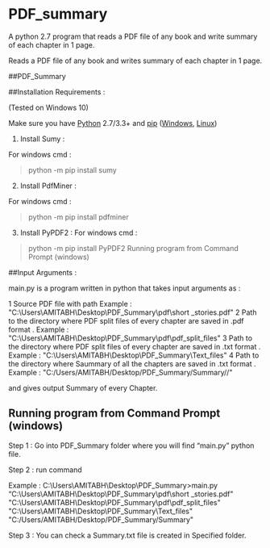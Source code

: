 # PDF_summary
A python 2.7 program that reads a PDF file of any book and write summary of each chapter in 1 page.

Reads a PDF file of any book and writes summary of each chapter in 1 page.

##PDF_Summary 

##Installation  Requirements :

(Tested on Windows 10)

Make sure you have [Python](http://www.python.org/) 2.7/3.3+ and
[pip](https://crate.io/packages/pip/)
([Windows](http://docs.python-guide.org/en/latest/starting/install/win/),
[Linux](http://docs.python-guide.org/en/latest/starting/install/linux/))
 
1. Install Sumy :
	
For windows cmd :
>python -m pip install sumy

2. Install PdfMiner :

For windows cmd :
>python -m pip install pdfminer

3. Install PyPDF2 :
For windows cmd :
>python -m pip install PyPDF2
Running program from Command Prompt (windows)

##Input Arguments :

main.py is a program written in python that takes input arguments as : 

1 Source PDF file with path 
	Example : "C:\Users\AMITABH\Desktop\PDF_Summary\pdf\short _stories.pdf" 
2 Path to the directory where PDF split files of every chapter are saved in .pdf format .
	Example : "C:\Users\AMITABH\Desktop\PDF_Summary\pdf\pdf_split_files" 
 3 Path to the directory where PDF split files of every chapter are saved in .txt format .
	Example : "C:\Users\AMITABH\Desktop\PDF_Summary\Text_files"
4 Path to the directory where Saummary of all the chapters are saved in .txt format .
	Example : "C:/Users/AMITABH/Desktop/PDF_Summary/Summary//"

and gives output Summary of every Chapter.

## Running program from Command Prompt (windows)

Step 1 : Go into PDF_Summary folder where you will find “main.py” python file.

Step 2 : run command 

Example :
 C:\Users\AMITABH\Desktop\PDF_Summary>main.py  “C:\Users\AMITABH\Desktop\PDF_Summary\pdf\short _stories.pdf" "C:\Users\AMITABH\Desktop\PDF_Summary\pdf\pdf_split_files" "C:\Users\AMITABH\Desktop\PDF_Summary\Text_files" "C:/Users/AMITABH/Desktop/PDF_Summary/Summary"

Step 3 : You can check a Summary.txt file is created in Specified folder.



